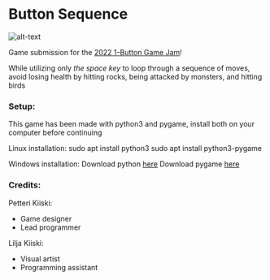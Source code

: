 # Button Sequence

![alt-text](https://github.com/PetteriKiiski/ButtonSequence/tree/master/assets/cover.png)

Game submission for the [2022 1-Button Game Jam](https://itch.io/jam/1-button-jam-2022)!

While utilizing only *the space key* to loop through a sequence of moves, avoid losing health by hitting rocks, 
being attacked by monsters, and hitting birds

### Setup:

This game has been made with python3 and pygame, install both on your computer before continuing

Linux installation:
sudo apt install python3
sudo apt install python3-pygame

Windows installation:
Download python [here](https://www.python.org/downloads/)
Download pygame [here](https://www.pygame.org/download.shtml)

### Credits:

Petteri Kiiski:
- Game designer
- Lead programmer

Lilja Kiiski: 
- Visual artist
- Programming assistant